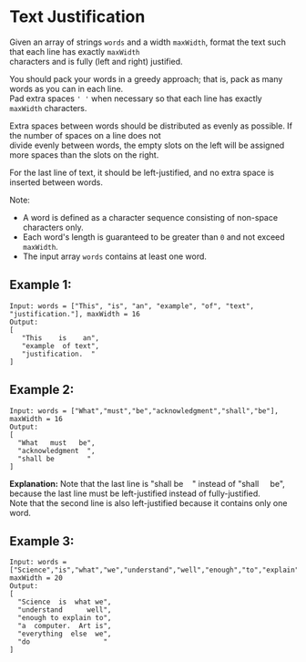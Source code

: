 # Text Justification

Given an array of strings `words` and a width `maxWidth`, format the text such that each line has exactly `maxWidth`
<br/>characters and is fully (left and right) justified.

You should pack your words in a greedy approach; that is, pack as many words as you can in each line.
<br/>Pad extra spaces `' '` when necessary so that each line has exactly `maxWidth` characters.

Extra spaces between words should be distributed as evenly as possible. If the number of spaces on a line does not
<br/>divide evenly between words, the empty slots on the left will be assigned more spaces than the slots on the right.

For the last line of text, it should be left-justified, and no extra space is inserted between words.

Note:

- A word is defined as a character sequence consisting of non-space characters only.
- Each word's length is guaranteed to be greater than `0` and not exceed `maxWidth`.
- The input array `words` contains at least one word.

## Example 1:
```
Input: words = ["This", "is", "an", "example", "of", "text", "justification."], maxWidth = 16
Output:
[
   "This    is    an",
   "example  of text",
   "justification.  "
]
```

## Example 2:
```
Input: words = ["What","must","be","acknowledgment","shall","be"], maxWidth = 16
Output:
[
  "What   must   be",
  "acknowledgment  ",
  "shall be        "
]
```
**Explanation:** Note that the last line is "shall be&nbsp;&nbsp;&nbsp;&nbsp;" instead of "shall&nbsp;&nbsp;&nbsp;&nbsp;&nbsp;be", because the last line must be left-justified instead of fully-justified.
<br/>Note that the second line is also left-justified because it contains only one word.


## Example 3:
``` 
Input: words = ["Science","is","what","we","understand","well","enough","to","explain","to","a","computer.","Art","is","everything","else","we","do"], maxWidth = 20
Output:
[
  "Science  is  what we",
  "understand      well",
  "enough to explain to",
  "a  computer.  Art is",
  "everything  else  we",
  "do                  "
]
```